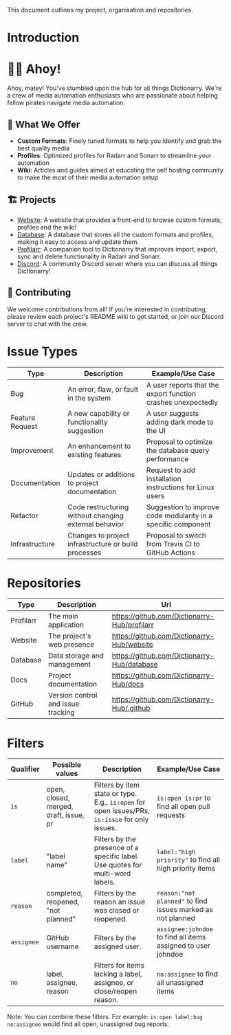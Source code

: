 This document outlines my project, organisation and repositories. 

# Introduction

# 🏴‍☠️ Ahoy! 

Ahoy, matey! You've stumbled upon the hub for all things Dictionarry. We're a crew of media automation enthusiasts who are passionate about helping fellow pirates navigate media automation.

## 🧭 What We Offer

- **Custom Formats**: Finely tuned formats to help you identify and grab the best quality media
- **Profiles**: Optimized profiles for Radarr and Sonarr to streamline your automation
- **Wiki**: Articles and guides aimed at educating the self hosting community to make the most of their media automation setup

## 🏗️ Projects

- [Website](https://dictionarry.pages.dev/): A website that provides a front-end to browse custom formats, profiles and the wiki!
- [Database](https://github.com/Dictionarry-Hub/database): A database that stores all the custom formats and profiles, making it easy to access and update them.
- [Profilarr](https://github.com/Dictionarry-Hub/Profilarr): A companion tool to Dictionarry that improves import, export, sync and delete functionality in Radarr and Sonarr.
- [Discord](https://discord.gg/Y9TYP6jeYZ): A community Discord server where you can discuss all things Dictionarry!

## 🤝 Contributing

We welcome contributions from all! If you're interested in contributing, please review each project's README wiki to get started, or join our Discord server to chat with the crew.

# Issue Types
| Type            | Description                                           | Example/Use Case                                              |
| --------------- | ----------------------------------------------------- | ------------------------------------------------------------- |
| Bug             | An error, flaw, or fault in the system                | A user reports that the export function crashes unexpectedly  |
| Feature Request | A new capability or functionality suggestion          | A user suggests adding dark mode to the UI                    |
| Improvement     | An enhancement to existing features                   | Proposal to optimize the database query performance           |
| Documentation   | Updates or additions to project documentation         | Request to add installation instructions for Linux users      |
| Refactor        | Code restructuring without changing external behavior | Suggestion to improve code modularity in a specific component |
| Infrastructure  | Changes to project infrastructure or build processes  | Proposal to switch from Travis CI to GitHub Actions           |

# Repositories

| Type      | Description                        | Url                                          |
| --------- | ---------------------------------- | -------------------------------------------- |
| Profilarr | The main application               | https://github.com/Dictionarry-Hub/profilarr |
| Website   | The project's web presence         | https://github.com/Dictionarry-Hub/website   |
| Database  | Data storage and management        | https://github.com/Dictionarry-Hub/database  |
| Docs      | Project documentation              | https://github.com/Dictionarry-Hub/docs      |
| GitHub    | Version control and issue tracking | https://github.com/Dictionarry-Hub/.github   |
# Filters

| Qualifier  | Possible values                        | Description                                                                                     | Example/Use Case |
| ---------- | -------------------------------------- | ----------------------------------------------------------------------------------------------- | ---------------- |
| `is`       | open, closed, merged, draft, issue, pr | Filters by item state or type. E.g., `is:open` for open issues/PRs, `is:issue` for only issues. | `is:open is:pr` to find all open pull requests |
| `label`    | "label name"                           | Filters by the presence of a specific label. Use quotes for multi-word labels.                  | `label:"high priority"` to find all high priority items |
| `reason`   | completed, reopened, "not planned"     | Filters by the reason an issue was closed or reopened.                                          | `reason:"not planned"` to find issues marked as not planned |
| `assignee` | GitHub username                        | Filters by the assigned user.                                                                   | `assignee:johndoe` to find all items assigned to user johndoe |
| `no`       | label, assignee, reason                | Filters for items lacking a label, assignee, or close/reopen reason.                            | `no:assignee` to find all unassigned items |

Note: You can combine these filters. For example: `is:open label:bug no:assignee` would find all open, unassigned bug reports.